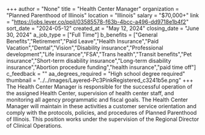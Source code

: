 +++
author = "None"
title = "Health Center Manager"
organization = "Planned Parenthood of Illinois"
location = "Illinois"
salary = "$70,000+"
link = "https://jobs.lever.co/ppil/03585578-f63b-4bcc-a496-dd9718e1b4f2"
sort_date = "2024-05-12"
created_at = "May 12, 2024"
closing_date = "June 30, 2024"
a_job_type = ["Full Time"]
b_benefits = ["General Benefits","Retirement","Paid Leave","Health Insurance","Paid Vacation","Dental","Vision","Disability insurance","Professional development","Life insurance","FSA","Trans health","Transit benefits","Pet insurance","Short-term disability insurance","Long-term disability insurance","Abortion procedure funding","health insurance","paid time off"]
c_feedback = ""
aa_degrees_required = "High school degree required"
thumbnail = "../../images/Layered-Pc3PinkRegistered_c3241b5e.png"
+++
The Health Center Manager is responsible for the successful operation of the assigned Health Center, supervision of health center staff, and monitoring all agency programmatic and fiscal goals. The Health Center Manager will maintain in these activities a customer service orientation and comply with the protocols, policies, and procedures of Planned Parenthood of Illinois. This position works under the supervision of the Regional Director of Clinical Operations.